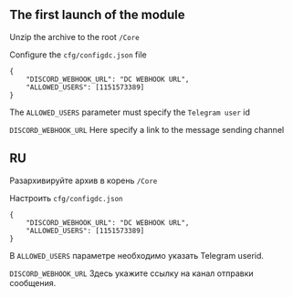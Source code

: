 ## The first launch of the module

Unzip the archive to the root `/Core`

Configure the `cfg/configdc.json` file

```
{
    "DISCORD_WEBHOOK_URL": "DC WEBHOOK URL",
    "ALLOWED_USERS": [1151573389]
}
```
The `ALLOWED_USERS` parameter must specify the `Telegram user` id

`DISCORD_WEBHOOK_URL` Here specify a link to the message sending channel

## RU

Разархивируйте архив в корень `/Core`

Настроить `cfg/configdc.json`
```
{
    "DISCORD_WEBHOOK_URL": "DC WEBHOOK URL",
    "ALLOWED_USERS": [1151573389]
}
```

В `ALLOWED_USERS` параметре необходимо указать Telegram userid.

`DISCORD_WEBHOOK_URL` Здесь укажите ссылку на канал отправки сообщения.
